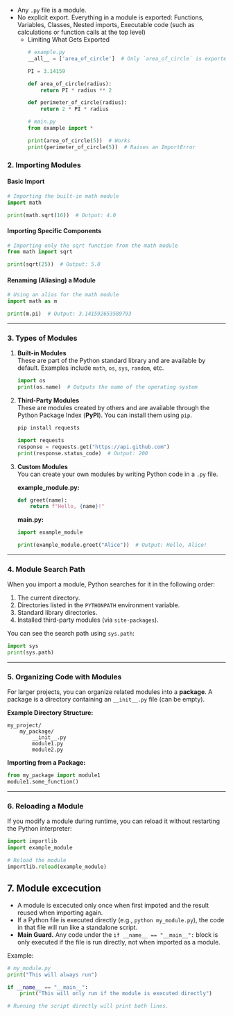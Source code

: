 - Any `.py` file is a module.
- No explicit export. Everything in a module is exported: Functions, Variables, Classes, Nested imports, Executable code (such as calculations or function calls at the top level)
  - Limiting What Gets Exported
    ```python
    # example.py
    __all__ = ['area_of_circle']  # Only `area_of_circle` is exported

    PI = 3.14159
    
    def area_of_circle(radius):
        return PI * radius ** 2
    
    def perimeter_of_circle(radius):
        return 2 * PI * radius
    ```
    ```python
    # main.py
    from example import *

    print(area_of_circle(5))  # Works
    print(perimeter_of_circle(5))  # Raises an ImportError
    ```

### **2. Importing Modules**

#### **Basic Import**
```python
# Importing the built-in math module
import math

print(math.sqrt(16))  # Output: 4.0
```

#### **Importing Specific Components**
```python
# Importing only the sqrt function from the math module
from math import sqrt

print(sqrt(25))  # Output: 5.0
```

#### **Renaming (Aliasing) a Module**
```python
# Using an alias for the math module
import math as m

print(m.pi)  # Output: 3.141592653589793
```

---

### **3. Types of Modules**

1. **Built-in Modules**  
   These are part of the Python standard library and are available by default. Examples include `math`, `os`, `sys`, `random`, etc.

   ```python
   import os
   print(os.name)  # Outputs the name of the operating system
   ```

2. **Third-Party Modules**  
   These are modules created by others and are available through the Python Package Index (**PyPI**). You can install them using `pip`.

   ```bash
   pip install requests
   ```

   ```python
   import requests
   response = requests.get("https://api.github.com")
   print(response.status_code)  # Output: 200
   ```

3. **Custom Modules**  
   You can create your own modules by writing Python code in a `.py` file.

   **example_module.py:**
   ```python
   def greet(name):
       return f"Hello, {name}!"
   ```

   **main.py:**
   ```python
   import example_module

   print(example_module.greet("Alice"))  # Output: Hello, Alice!
   ```

---

### **4. Module Search Path**
When you import a module, Python searches for it in the following order:
1. The current directory.
2. Directories listed in the `PYTHONPATH` environment variable.
3. Standard library directories.
4. Installed third-party modules (via `site-packages`).

You can see the search path using `sys.path`:
```python
import sys
print(sys.path)
```

---

### **5. Organizing Code with Modules**
For larger projects, you can organize related modules into a **package**. A package is a directory containing an `__init__.py` file (can be empty).

**Example Directory Structure:**
```
my_project/
    my_package/
        __init__.py
        module1.py
        module2.py
```

**Importing from a Package:**
```python
from my_package import module1
module1.some_function()
```

---

### **6. Reloading a Module**
If you modify a module during runtime, you can reload it without restarting the Python interpreter:
```python
import importlib
import example_module

# Reload the module
importlib.reload(example_module)
```

## 7. Module excecution

- A module is excecuted only once when first impoted and the result reused when importing again.
- If a Python file is executed directly (e.g., `python my_module.py`), the code in that file will run like a standalone script. 
- **Main Guard.** Any code under the `if __name__ == "__main__":` block is only executed if the file is run directly, not when imported as a module.

 Example:
 ```python
 # my_module.py
 print("This will always run")

 if __name__ == "__main__":
     print("This will only run if the module is executed directly")
 
 # Running the script directly will print both lines.
 ```
